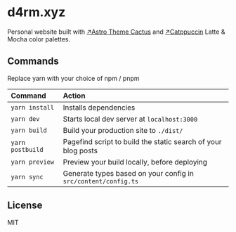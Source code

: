 # d4rm.xyz

Personal website built with [↗Astro Theme Cactus](https://github.com/chrismwilliams/astro-theme-cactus) and [↗Catppuccin](https://github.com/catppuccin/catppuccin) Latte & Mocha color palettes.

## Commands

Replace yarn with your choice of npm / pnpm

| Command          | Action                                                         |
| :--------------- | :------------------------------------------------------------- |
| `yarn install`   | Installs dependencies                                          |
| `yarn dev`       | Starts local dev server at `localhost:3000`                    |
| `yarn build`     | Build your production site to `./dist/`                        |
| `yarn postbuild` | Pagefind script to build the static search of your blog posts  |
| `yarn preview`   | Preview your build locally, before deploying                   |
| `yarn sync`      | Generate types based on your config in `src/content/config.ts` |

## License

MIT
